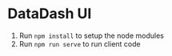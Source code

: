 # DataDash UI
1. Run `npm install` to setup the node modules
2. Run `npm run serve` to run client code
